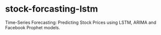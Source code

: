 # stock-forcasting-lstm
Time-Series Forecasting: Predicting Stock Prices using LSTM, ARIMA and Facebook Prophet models.
